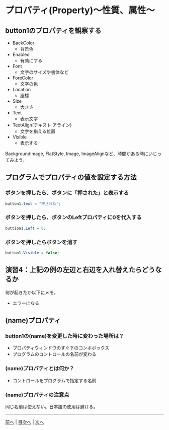 # プロパティ(Property)～性質、属性～

## button1のプロパティを観察する

- BackColor
  - 背景色
- Enabled
  - 有効にする
- Font
  - 文字のサイズや書体など
- ForeColor
  - 文字の色
- Location
  - 座標
- Size
  - 大きさ
- Text
  - 表示文字
- TextAlign(テキスト アライン)
  - 文字を揃える位置
- Visible
  - 表示する

BackgroundImage, FlatStyle, Image, ImageAlignなど、時間がある時にいじってみよう。

## プログラムでプロパティの値を設定する方法
### ボタンを押したら、ボタンに「押された」と表示する

```cs
button1.text = "押された";
```

### ボタンを押したら、ボタンのLeftプロパティに0を代入する

```cs
buttion1.Left = 0;
```

### ボタンを押したらボタンを消す

```cs
button1.Visible = false;
```

## 演習4：上記の例の左辺と右辺を入れ替えたらどうなるか
何が起きたか以下にメモ。

- エラーになる

## (name)プロパティ
### button1の(name)を変更した時に変わった場所は？

- プロパティウィンドウのすぐ下のコンボボックス
- プログラムのコントロールの名前が変わる

### (name)プロパティとは何か？

- コントロールをプログラムで指定する名前

### (name)プロパティの注意点
同じ名前は使えない。日本語の使用は避ける。

---

[前へ](03.md) | [目次へ](README.md#%E7%9B%AE%E6%AC%A1) | [次へ](05.md)
